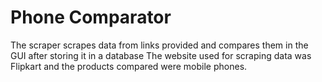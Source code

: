 # Phone Comparator
The scraper scrapes data from links provided and compares them in the GUI after storing it in a database
The website used for scraping data was Flipkart and the products compared were mobile phones.
